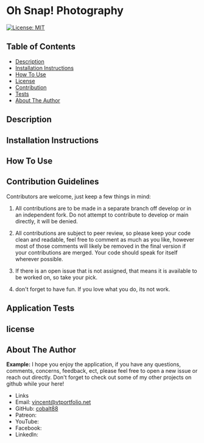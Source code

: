 # Oh Snap! Photography
[![License: MIT](https://img.shields.io/badge/License-MIT-yellow.svg)](https://opensource.org/licenses/MIT)

 ## Table of Contents

- [Description](#overall-description)
- [Installation Instructions](#installation-instructions)
- [How To Use](#instructions/how-to-use)
- [License](#license)
- [Contribution](#contribution-guidelines)
- [Tests](#application-tests)
- [About The Author](#about-the-author)



 ## Description 
 
 
 ## Installation Instructions
 
 
 ## How To Use
 
 
 ## Contribution Guidelines

  Contributors are welcome, just keep a few things in mind:

1. All contributions are to be made in a separate branch off develop or in an independent fork. Do not attempt to contribute to develop or main directly, it will be denied.

2. All contributions are subject to peer review, so please keep your code clean and readable, feel free to comment as much as you like, however most of those comments will likely be removed in the final version if your contributions are merged. Your code should speak for itself wherever possible. 

3. If there is an open issue that is not assigned, that means it is available to be worked on, so take your pick.

4. don't forget to have fun. If you love what you do, its not work.



 ## Application Tests
 

## license


## About The Author


**Example:**
I hope you enjoy the application, if you have any questions, comments, concerns, feedback, ect, 
please feel free to open a new issue or reach out directly. Don't forget to check out some of my other projects on github while your here!
- Links
 - Email: [vincent@vtportfolio.net](vincent@vtportfolio.net)
 - GitHub: [cobalt88](https://github.com/cobalt88)
 - Patreon: []()
 - YouTube: []()
 - Facebook: []()
 - LinkedIn: []()

